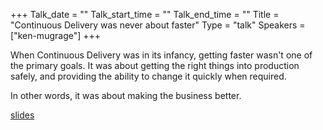 +++
Talk_date = ""
Talk_start_time = ""
Talk_end_time = ""
Title = "Continuous Delivery was never about faster"
Type = "talk"
Speakers = ["ken-mugrage"]
+++

When Continuous Delivery was in its infancy, getting faster wasn't one of the primary goals. It was about getting the right things into production safely, and providing the ability to change it quickly when required. 

In other words, it was about making the business better.

[slides](https://assets.devopsdays.org/events/2019/stockholm/CD-Was-Never-About-Faster.pdf)
